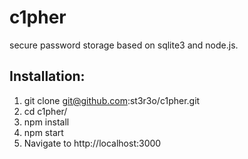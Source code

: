 # c1pher

secure password storage based on sqlite3 and node.js.

## Installation:

1. git clone git@github.com:st3r3o/c1pher.git
2. cd c1pher/
3. npm install
4. npm start
5. Navigate to http://localhost:3000



